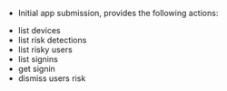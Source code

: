 * Initial app submission, provides the following actions:
- list devices
- list risk detections
- list risky users
- list signins
- get signin
- dismiss users risk
